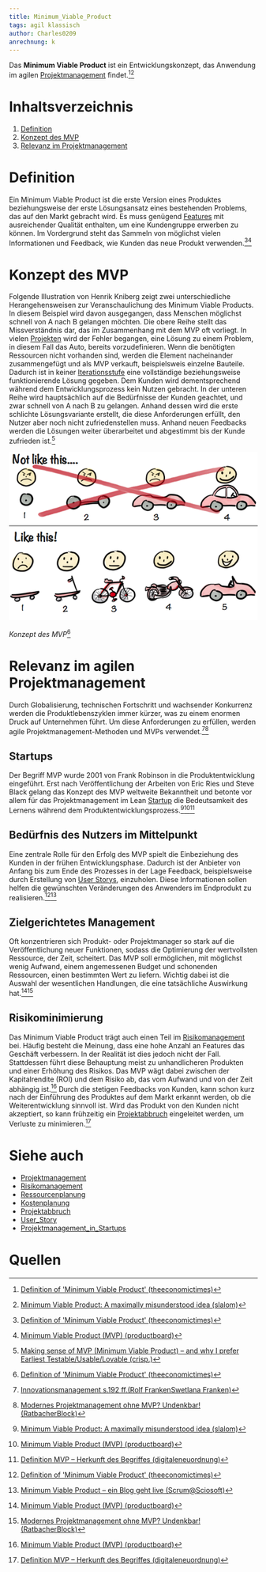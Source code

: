 ```yaml
---
title: Minimum_Viable_Product
tags: agil klassisch
author: Charles0209
anrechnung: k 
---
```


Das **Minimum Viable Product** ist ein Entwicklungskonzept, das Anwendung im agilen [Projektmanagement](Projektmanagement.md) findet.[^1][^2]

# Inhaltsverzeichnis
1. [Definition](#definition)
2. [Konzept des MVP](#konzept-des-mvp)
3. [Relevanz im Projektmanagement](#relevanz-im-agilen-projektmanagement)

# Definition
Ein Minimum Viable Product ist die erste Version eines Produktes beziehungsweise der erste Lösungsansatz eines bestehenden Problems, das auf den Markt gebracht wird. Es muss genügend [Features](https://www.caseking.de/glossar/f/feature) mit ausreichender Qualität enthalten, um eine Kundengruppe erwerben zu können. Im Vordergrund steht das Sammeln von möglichst vielen Informationen und Feedback, wie Kunden das neue Produkt verwenden.[^1][^3]

# Konzept des MVP
Folgende Illustration von Henrik Kniberg zeigt zwei unterschiedliche Herangehensweisen zur Veranschaulichung des Minimum Viable Products. In diesem Beispiel wird davon ausgegangen, dass Menschen möglichst schnell von A nach B gelangen möchten. Die obere Reihe stellt das Missverständnis dar, das im Zusammenhang mit dem MVP oft vorliegt. In vielen [Projekten](Projekt.md) wird der Fehler begangen, eine Lösung zu einem Problem, in diesem Fall das Auto, bereits vorzudefinieren. Wenn die benötigten Ressourcen nicht vorhanden sind, werden die Element nacheinander zusammengefügt und als MVP verkauft, beispielsweis einzelne Bauteile. Dadurch ist in keiner [Iterationsstufe](https://www.fremdwort.de/suchen/bedeutung/iterationsstufe) eine vollständige beziehungsweise funktionierende Lösung gegeben. Dem Kunden wird dementsprechend während dem Entwicklungsprozess kein Nutzen gebracht. In der unteren Reihe wird hauptsächlich auf die Bedürfnisse der Kunden geachtet, und zwar schnell von A nach B zu gelangen. Anhand dessen wird die erste schlichte Lösungsvariante erstellt, die diese Anforderungen erfüllt, den Nutzer aber noch nicht zufriedenstellen muss. Anhand neuen Feedbacks werden die Lösungen weiter überarbeitet und abgestimmt bis der Kunde zufrieden ist.[^8]

![Darstellung](Minimum_Viable_Product/MVP_Darstellung.png)

*Konzept des MVP*[^1]

# Relevanz im agilen Projektmanagement
Durch Globalisierung, technischen Fortschritt und wachsender Konkurrenz werden die Produktlebenszyklen immer kürzer, was zu einem enormen Druck auf Unternehmen führt. Um diese Anforderungen zu erfüllen, werden agile Projektmanagement-Methoden und MVPs verwendet.[^7][^6]

## Startups
Der Begriff MVP wurde 2001 von Frank Robinson in die Produktentwicklung eingeführt. Erst nach Veröffentlichung der Arbeiten von Eric Ries und Steve Black gelang das Konzept des MVP weltweite Bekanntheit und betonte vor allem für das Projektmanagement im Lean [Startup](Projektmanagement_in_Startups.md) die Bedeutsamkeit des Lernens während dem Produktentwicklungsprozess.[^2][^3][^4]

## Bedürfnis des Nutzers im Mittelpunkt
Eine zentrale Rolle für den Erfolg des MVP spielt die Einbeziehung des Kunden in der frühen Entwicklungsphase. Dadurch ist der Anbieter von Anfang bis zum Ende des Prozesses in der Lage Feedback, beispielsweise durch Erstellung von [User Storys](User_Story.md), einzuholen. Diese Informationen sollen helfen die gewünschten Veränderungen des Anwenders im Endprodukt zu realisieren.[^1][^5] 

## Zielgerichtetes Management
Oft konzentrieren sich Produkt- oder Projektmanager so stark auf die Veröffentlichung neuer Funktionen, sodass die Optimierung der wertvollsten Ressource, der Zeit, scheitert. Das MVP soll ermöglichen, mit möglichst wenig Aufwand, einem angemessenen Budget und schonenden Ressourcen, einen bestimmten Wert zu liefern. Wichtig dabei ist die Auswahl der wesentlichen Handlungen, die eine tatsächliche Auswirkung hat.[^3][^6]

## Risikominimierung
Das Minimum Viable Product trägt auch einen Teil im [Risikomanagement](Risikomanagement.md) bei. Häufig besteht die Meinung, dass eine hohe Anzahl an Features das Geschäft verbessern. In der Realität ist dies jedoch nicht der Fall. Stattdessen führt diese Behauptung meist zu unhandlicheren Produkten und einer Erhöhung des Risikos. Das MVP wägt dabei zwischen der Kapitalrendite (ROI) und dem Risiko ab, das vom Aufwand und von der Zeit abhängig ist.[^3] Durch die stetigen Feedbacks von Kunden, kann schon kurz nach der Einführung des Produktes auf dem Markt erkannt werden, ob die Weiterentwicklung sinnvoll ist. Wird das Produkt von den Kunden nicht akzeptiert, so kann frühzeitig ein [Projektabbruch](Projektabbruch.md) eingeleitet werden, um Verluste zu minimieren.[^4]

# Siehe auch

* [Projektmanagement](Projektmanagement.md)
* [Risikomanagement](Risikomanagement.md)
* [Ressourcenplanung](Ressourcenplanung.md)
* [Kostenplanung](Kostenplanung.md)
* [Projektabbruch](Projektabbruch.md)
* [User_Story](User_Story.md)
* [Projektmanagement_in_Startups](Projektmanagement_in_Startups.md)


# Quellen
[^1]: [Definition of 'Minimum Viable Product' (theeconomictimes)](https://economictimes.indiatimes.com/definition/minimum-viable-product)
[^2]: [Minimum Viable Product: A maximally misunderstood idea (slalom)](https://www.slalom.com/insights/mvp-maximally-misunderstood-term)
[^3]: [Minimum Viable Product (MVP) (productboard)](https://www.productboard.com/glossary/minimum-viable-product-mvp/)
[^4]: [Definition MVP – Herkunft des Begriffes (digitaleneuordnung)](https://digitaleneuordnung.de/blog/mvp-minimum-viable-product/)
[^5]: [Minimum Viable Product – ein Blog geht live (Scrum@Sciosoft)](https://scrumatsciosoft.de/minimum-viable-product/)
[^6]: [Modernes Projektmanagement ohne MVP? Undenkbar! (RatbacherBlock)](https://www.ratbacher.de/blog/modernes-projektmanagement-mvp/)
[^7]: [Innovationsmanagement s.192 ff.(Rolf FrankenSwetlana Franken)](https://link.springer.com/chapter/10.1007%2F978-3-8349-6724-4_4)
[^8]: [Making sense of MVP (Minimum Viable Product) – and why I prefer Earliest Testable/Usable/Lovable (crisp.)](https://blog.crisp.se/2016/01/25/henrikkniberg/making-sense-of-mvp)

